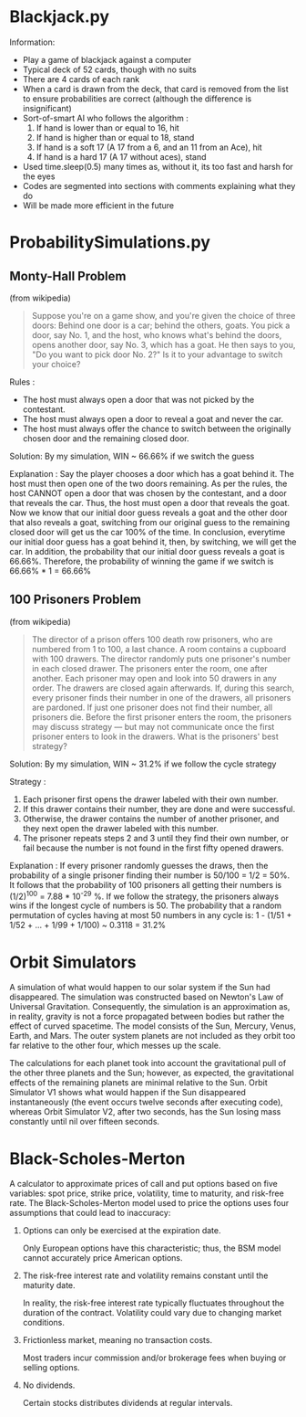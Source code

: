 # Blackjack.py
Information:
- Play a game of blackjack against a computer
- Typical deck of 52 cards, though with no suits
- There are 4 cards of each rank
- When a card is drawn from the deck, that card is removed from the list to ensure probabilities are correct (although the difference is insignificant)
- Sort-of-smart AI who follows the algorithm :
  1. If hand is lower than or equal to 16, hit
  2. If hand is higher than or equal to 18, stand
  3. If hand is a soft 17 (A 17 from a 6, and an 11 from an Ace), hit
  4. If hand is a hard 17 (A 17 without aces), stand
- Used time.sleep(0.5) many times as, without it, its too fast and harsh for the eyes
- Codes are segmented into sections with comments explaining what they do
- Will be made more efficient in the future

# ProbabilitySimulations.py
## Monty-Hall Problem
(from wikipedia)
> Suppose you're on a game show, and you're given the choice of three doors: Behind one door is a car; behind the others, goats. You pick a door, say No. 1, and the host, who knows what's behind the doors, opens another door, say No. 3, which has a goat. He then says to you, "Do you want to pick door No. 2?" Is it to your advantage to switch your choice?

Rules :
- The host must always open a door that was not picked by the contestant.
- The host must always open a door to reveal a goat and never the car.
- The host must always offer the chance to switch between the originally chosen door and the remaining closed door.

Solution: By my simulation, WIN ~ 66.66% if we switch the guess

Explanation : Say the player chooses a door which has a goat behind it. The host must then open one of the two doors remaining. As per the rules, the host CANNOT open a door that was chosen by the contestant, and a door that reveals the car. Thus, the host must open a door that reveals the goat. Now we know that our initial door guess reveals a goat and the other door that also reveals a goat, switching from our original guess to the remaining closed door will get us the car 100% of the time. In conclusion, everytime our initial door guess has a goat behind it, then, by switching, we will get the car. In addition, the probability that our initial door guess reveals a goat is 66.66%. Therefore, the probability of winning the game if we switch is 66.66% * 1 = 66.66%

## 100 Prisoners Problem
(from wikipedia)
> The director of a prison offers 100 death row prisoners, who are numbered from 1 to 100, a last chance. A room contains a cupboard with 100 drawers. The director randomly puts one prisoner's number in each closed drawer. The prisoners enter the room, one after another. Each prisoner may open and look into 50 drawers in any order. The drawers are closed again afterwards. If, during this search, every prisoner finds their number in one of the drawers, all prisoners are pardoned. If just one prisoner does not find their number, all prisoners die. Before the first prisoner enters the room, the prisoners may discuss strategy — but may not communicate once the first prisoner enters to look in the drawers. What is the prisoners' best strategy?

Solution: By my simulation, WIN ~ 31.2% if we follow the cycle strategy

Strategy : 
  1. Each prisoner first opens the drawer labeled with their own number.
  2. If this drawer contains their number, they are done and were successful.
  3. Otherwise, the drawer contains the number of another prisoner, and they next open the drawer labeled with this number.
  4. The prisoner repeats steps 2 and 3 until they find their own number, or fail because the number is not found in the first fifty opened drawers.

Explanation : If every prisoner randomly guesses the draws, then the probability of a single prisoner finding their number is 50/100 = 1/2 = 50%. It follows that the probability of 100 prisoners all getting their numbers is (1/2)<sup>100</sup> = 7.88 * 10<sup>-29</sup> %. If we follow the strategy, the prisoners always wins if the longest cycle of numbers is 50. The probability that a random permutation of cycles having at most 50 numbers in any cycle is: 1 - (1/51 + 1/52 + ... + 1/99 + 1/100) ~ 0.3118 = 31.2%

# Orbit Simulators
A simulation of what would happen to our solar system if the Sun had disappeared. The simulation was constructed based on Newton's Law of Universal Gravitation. Consequently, the simulation is an approximation as, in reality, gravity is not a force propagated between bodies but rather the effect of curved spacetime. The model consists of the Sun, Mercury, Venus, Earth, and Mars. The outer system planets are not included as they orbit too far relative to the other four, which messes up the scale.

The calculations for each planet took into account the gravitational pull of the other three planets and the Sun; however, as expected, the gravitational effects of the remaining planets are minimal relative to the Sun. Orbit Simulator V1 shows what would happen if the Sun disappeared instantaneously (the event occurs twelve seconds after executing code), whereas Orbit Simulator V2, after two seconds, has the Sun losing mass constantly until nil over fifteen seconds.

# Black-Scholes-Merton
A calculator to approximate prices of call and put options based on five variables: spot price, strike price, volatility, time to maturity, and risk-free rate. The Black-Scholes-Merton model used to price the options uses four assumptions that could lead to inaccuracy:

  1. Options can only be exercised at the expiration date.

     Only European options have this characteristic; thus, the BSM model cannot accurately price American options.

  3. The risk-free interest rate and volatility remains constant until the maturity date.

     In reality, the risk-free interest rate typically fluctuates throughout the duration of the contract. Volatility could vary due to changing market conditions.

  5. Frictionless market, meaning no transaction costs.

     Most traders incur commission and/or brokerage fees when buying or selling options.

  7. No dividends.

     Certain stocks distributes dividends at regular intervals.
     

